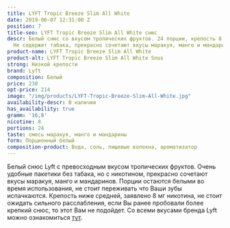 ```yaml
---
title: LYFT Tropic Breeze Slim All White
date: 2019-06-07 12:31:00 Z
position: 7
title-seo: LYFT Tropic Breeze Slim All White снюс
descr: Белый снюс со вкусом тропических фруктов. 24 порции, крепость 8 мг никотина.
  Не содержит табака, прекрасно сочетают вкусы маракуя, манго и мандаринов.
product-name: LYFT Tropic Breeze Slim All White
product-alt: LYFT Tropic Breeze Slim All White Snus
strong: Низкой крепости
brand: Lyft
composition: Белый
price: 230
opt-price: 214
image: "/img/products/LYFT-Tropic-Breeze-Slim-All-White.jpg"
availability-descr: В наличии
has_availability: true
gramm: '16,8'
nicotine: 8
portions: 24
taste: смесь маракуя, манго и мандарины
form: Порционный белый
composition-product: Вода, соль, пищевые волокна, ароматизатор
---
```


Белый снюс Lyft с превосходным вкусом тропических фруктов.
Очень удобные пакетики без табака, но с никотином, прекрасно сочетают вкусы маракуя, манго и мандаринов.
Порции остаются белыми во время использования, не стоит переживать что Ваши зубы испачкаются.
Крепость ниже средней, заявлено 8 мг никотина, не стоит ожидать сильного расслабления, если Вы ранее пробовали более крепкий снюс, то этот Вам не подойдет.
Со всеми вкусами бренда Lyft можно ознакомиться [тут](/lyft).